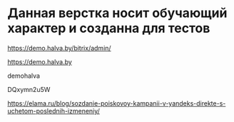# Данная верстка носит обучающий характер и созданна для тестов
https://demo.halva.by/bitrix/admin/


https://demo.halva.by


demohalva

DQxymn2u5W

https://elama.ru/blog/sozdanie-poiskovoy-kampanii-v-yandeks-direkte-s-uchetom-poslednih-izmeneniy/

